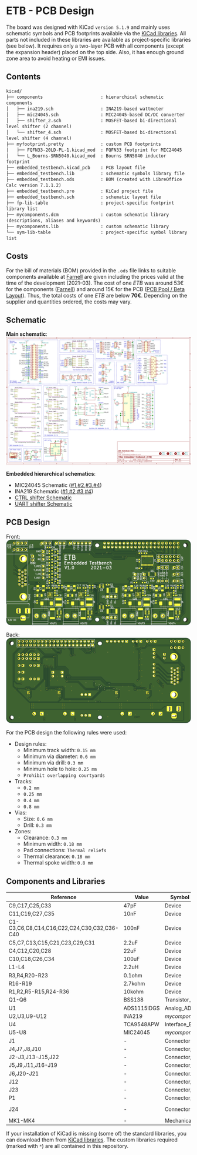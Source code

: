 # ETB - PCB Design

The board was designed with KiCad `version 5.1.9` and mainly uses schematic symbols and PCB footprints available via the [KiCad libraries](https://kicad.org/libraries/download/).
All parts not included in these libraries are available as project-specific libraries (see below).
It requires only a two-layer PCB with all components (except the expansion header) placed on the top side.
Also, it has enough ground zone area to avoid heating or EMI issues.


## Contents

```
kicad/
├── components                      : hierarchical schematic components
│   ├── ina219.sch                  : INA219-based wattmeter
│   ├── mic24045.sch                : MIC24045-based DC/DC converter
│   ├── shifter_2.sch               : MOSFET-based bi-directional level shifter (2 channel)
│   └── shifter_4.sch               : MOSFET-based bi-directional level shifter (4 channel)
├── myfootprint.pretty              : custom PCB footprints
│   ├── FQFN33-20LD-PL-1.kicad_mod  : FQFN33 footprint for MIC24045
│   └── L_Bourns-SRN5040.kicad_mod  : Bourns SRN5040 inductor footprint
├── embedded_testbench.kicad_pcb    : PCB layout file
├── embedded_testbench.lib          : schematic symbols library file
├── embedded_testbench.ods          : BOM (created with LibreOffice Calc version 7.1.1.2)
├── embedded_testbench.pro          : KiCad project file
├── embedded_testbench.sch          : schematic layout file
├── fp-lib-table                    : project-specific footprint library list
├── mycomponents.dcm                : custom schematic library (descriptions, aliases and keywords)
├── mycomponents.lib                : custom schematic library
└── sym-lib-table                   : project-specific symbol library list
```

## Costs

For the bill of materials (BOM) provided in the `.ods` file links to suitable components available at [Farnell](https://www.farnell.com/) are given including the prices valid at the time of the development (2021-03).
The cost of one *ETB* was around 53€ for the components ([Farnell](https://www.farnell.com/)) and around 15€ for the PCB ([PCB Pool / Beta Layout](https://eu.beta-layout.com/pcb/)).
Thus, the total costs of one *ETB* are below **70€**.
Depending on the supplier and quantities ordered, the costs may vary.


## Schematic

**Main schematic**:  
![Main Schematic (/media/schematic/embedded_testbench-main.svg)](../media/schematic/embedded_testbench-main.svg)

**Embedded hierarchical schematics**:  
* MIC24045 Schematic ([#1](../media/schematic/embedded_testbench-mic1.svg),[#2](../media/schematic/embedded_testbench-mic2.svg),[#3](../media/schematic/embedded_testbench-mic3.svg),[#4](../media/schematic/embedded_testbench-mic4.svg))  
* INA219 Schematic ([#1](../media/schematic/embedded_testbench-ina1.svg),[#2](../media/schematic/embedded_testbench-ina2.svg),[#3](../media/schematic/embedded_testbench-ina3.svg),[#4](../media/schematic/embedded_testbench-ina4.svg))  
* [CTRL shifter Schematic](../media/schematic/embedded_testbench-shifter_ctrl.svg)  
* [UART shifter Schematic](../media/schematic/embedded_testbench-shifter_uart.svg)  


## PCB Design

Front:  
![PCB front (/media/pcb/embedded_testbench-front.png)](../media/pcb/embedded_testbench-front.png)

Back:  
![PCB back (/media/pcb/embedded_testbench-back.png)](../media/pcb/embedded_testbench-back.png)

For the PCB design the following rules were used:
* Design rules:
    * Minimum track width: `0.15 mm`
    * Minimum via diameter: `0.6 mm`
    * Minimum via drill: `0.3 mm`
    * Minimum hole to hole: `0.25 mm`
    * `Prohibit overlapping courtyards`
* Tracks:
    * `0.2 mm`
    * `0.25 mm`
    * `0.4 mm`
    * `0.8 mm`
* Vias:
    * Size: `0.6 mm`
    * Drill: `0.3 mm`
* Zones:
    * Clearance: `0.3 mm`
    * Minimum width: `0.18 mm`
    * Pad connections: `Thermal reliefs`
    * Thermal clearance: `0.18 mm`
    * Thermal spoke width: `0.8 mm`


## Components and Libraries

| Reference | Value | Symbol Library | Symbol | Footprint Library | Footprint |
|-----------|-------|----------------|--------|-------------------|-----------|
| C9,C17,C25,C33 | 47pF | Device | C | Capacitor_SMD | C_0603_1608Metric |
| C11,C19,C27,C35 | 10nF | Device | C | Capacitor_SMD | C_0603_1608Metric |
| C1-C3,C6,C8,C14,C16,C22,C24,C30,C32,C36-C40 | 100nF | Device | C | Capacitor_SMD | C_0603_1608Metric |
| C5,C7,C13,C15,C21,C23,C29,C31 | 2.2uF | Device | C | Capacitor_SMD | C_1206_3216Metric |
| C4,C12,C20,C28 | 22uF | Device | C | Capacitor_SMD | C_1206_3216Metric |
| C10,C18,C26,C34 | 100uF | Device | CP1 | Capacitor_Tantalum_SMD | CP_EIA-7343-31_Kemet-D |
| L1-L4 | 2.2uH | Device | L | *myfootprint*`*` | L_Bourns-SRN5040 |
| R3,R4,R20-R23 | 0.1ohm | Device | R | Resistor_SMD | R_2512_6332Metric |
| R16-R19 | 2.7kohm | Device | R | Resistor_SMD | R_0603_1608Metric |
| R1,R2,R5-R15,R24-R36 | 10kohm | Device | R | Resistor_SMD | R_0603_1608Metric |
| Q1-Q6 | BSS138 | Transistor_FET | BSS138 | Package_TO_SOT_SMD | SOT-23 |
| U1 | ADS1115IDGS | Analog_ADC | DS1115IDGS | Package_SO | TSSOP-10_3x3mm_P0.5mm |
| U2,U3,U9-U12 | INA219 | *mycomponents*`*` | INA219 | Package_TO_SOT_SMD | SOT-23-8 |
| U4 | TCA9548APW | Interface_Expansion | TCA9548APWR | Package_SO | TSSOP-24_4.4x7.8mm_P0.65mm |
| U5-U8 | MIC24045 | *mycomponents*`*` | MIC24045 | *myfootprint*`*` | FQFN33-20LD-PL-1 |
| J1 | - | Connector | Barrel_Jack_Switch | Connector_BarrelJack | BarrelJack_Horizontal |
| J4,J7,J8,J10 | - | Connector_Generic | Conn_01x02 | TerminalBlock_Philmore | TerminalBlock_Philmore_TB132_1x02_P5.00mm_Horizontal |
| J2-J3,J13-J15,J22 | - | Connector_Generic | Conn_01x02 | Connector_PinHeader_2.54mm | PinHeader_1x02_P2.54mm_Vertical |
| J5,J9,J11,J16-J19 | - | Connector_Generic | Conn_01x03 | Connector_PinHeader_2.54mm | PinHeader_1x03_P2.54mm_Vertical |
| J6,J20-J21 | - | Connector_Generic | Conn_01x04 | Connector_PinHeader_2.54mm | PinHeader_1x04_P2.54mm_Vertical |
| J12 | - | Connector_Generic | Conn_01x06 | Connector_PinHeader_2.54mm | PinHeader_1x06_P2.54mm_Vertical |
| J23 | - | Connector_Generic | Conn_02x06_Counter_Clockwise | Connector_PinHeader_2.54mm | PinHeader_2x06_P2.54mm_Vertical |
| P1 | - | Connector_Generic | Conn_02x20_Odd_Even | Connector_PinHeader_2.54mm | PinHeader_2x20_P2.54mm_Vertical |
| J24 | - | Connector | DB15_Female_HighDensity_MountingHoles | Connector_Dsub | DSUB-15-HD_Female_Horizontal_P2.29x1.98mm_EdgePinOffset8.35mm_Housed_MountingHolesOffset10.89mm |
| MK1-MK4 | - | Mechanical | MountingHole | MountingHole | MountingHole_2.7mm_M2.5 |


If your installation of KiCad is missing (some of) the standard libraries, you can download them from [KiCad libraries](https://kicad.org/libraries/download/).
The custom libraries required (marked with `*`) are all contained in this repository.
